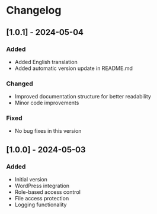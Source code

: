 # Changelog

## [1.0.1] - 2024-05-04

### Added
- Added English translation
- Added automatic version update in README.md

### Changed
- Improved documentation structure for better readability
- Minor code improvements

### Fixed
- No bug fixes in this version

## [1.0.0] - 2024-05-03

### Added
- Initial version
- WordPress integration
- Role-based access control
- File access protection
- Logging functionality